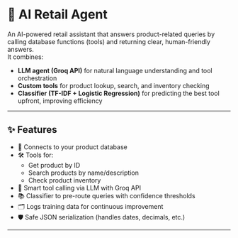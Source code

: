 # 🧠 AI Retail Agent  

An AI-powered retail assistant that answers product-related queries by calling database functions (tools) and returning clear, human-friendly answers.  
It combines:  

- **LLM agent (Groq API)** for natural language understanding and tool orchestration  
- **Custom tools** for product lookup, search, and inventory checking  
- **Classifier (TF-IDF + Logistic Regression)** for predicting the best tool upfront, improving efficiency  

---

## ✨ Features  
- 🔌 Connects to your product database  
- 🛠️ Tools for:  
  - Get product by ID  
  - Search products by name/description  
  - Check product inventory  
- 🧠 Smart tool calling via LLM with Groq API  
- 📚 Classifier to pre-route queries with confidence thresholds  
- 🗂️ Logs training data for continuous improvement  
- 🛡️ Safe JSON serialization (handles dates, decimals, etc.)  

---

